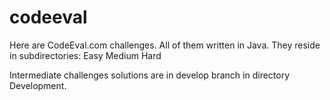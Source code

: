 # codeeval
Here are CodeEval.com challenges.
All of them written in Java.
They reside in subdirectories:
Easy
Medium
Hard

Intermediate challenges solutions are in develop branch in directory Development.


